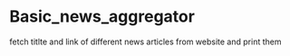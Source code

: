 # Basic_news_aggregator
fetch titlte and link of different news articles from website and print them 
